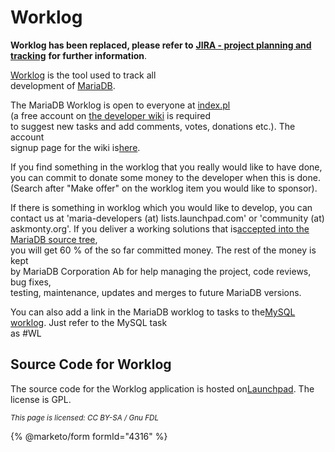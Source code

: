 # Worklog

**Worklog has been replaced, please refer to** [**JIRA - project planning and tracking**](jira.md) **for further information**.

[Worklog](https://askmonty.org/worklog/index.pl) is the tool used to track all\
development of [MariaDB](https://github.com/mariadb-corporation/docs-server/blob/test/kb/en/mariadb/README.md).

The MariaDB Worklog is open to everyone at [index.pl](https://askmonty.org/worklog/index.pl)\
(a free account on [the developer wiki](https://askmonty.org/wiki) is required\
to suggest new tasks and add comments, votes, donations etc.). The account\
signup page for the wiki is[here](https://askmonty.org/w/index.php?title=Special:Userlogin\&type=signup).

If you find something in the worklog that you really would like to have done,\
you can commit to donate some money to the developer when this is done.\
(Search after "Make offer" on the worklog item you would like to sponsor).

If there is something in worklog which you would like to develop, you can\
contact us at 'maria-developers (at) lists.launchpad.com' or 'community (at)\
askmonty.org'. If you deliver a working solutions that is[accepted into the MariaDB source tree](https://kb.askmonty.org/v/community-contributing-to-the-mariadb-project#expectations-for-developers),\
you will get 60 % of the so far committed money. The rest of the money is kept\
by MariaDB Corporation Ab for help managing the project, code reviews, bug fixes,\
testing, maintenance, updates and merges to future MariaDB versions.

You can also add a link in the MariaDB worklog to tasks to the[MySQL worklog](https://forge.mysql.com/worklog/). Just refer to the MySQL task\
as #WL

## Source Code for Worklog

The source code for the Worklog application is hosted on[Launchpad](https://launchpad.net/worklog). The license is GPL.

<sub>_This page is licensed: CC BY-SA / Gnu FDL_</sub>

{% @marketo/form formId="4316" %}
